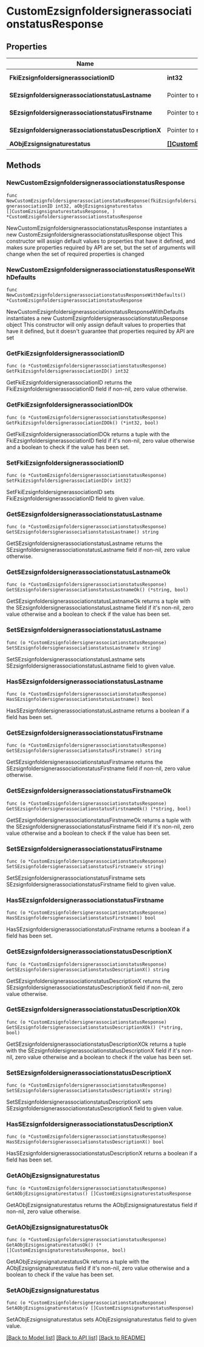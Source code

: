# CustomEzsignfoldersignerassociationstatusResponse

## Properties

Name | Type | Description | Notes
------------ | ------------- | ------------- | -------------
**FkiEzsignfoldersignerassociationID** | **int32** | The unique ID of the Ezsignfoldersignerassociation | 
**SEzsignfoldersignerassociationstatusLastname** | Pointer to **string** | The last name of the Ezsignsigner | [optional] 
**SEzsignfoldersignerassociationstatusFirstname** | Pointer to **string** | The first name of the Ezsignsigner | [optional] 
**SEzsignfoldersignerassociationstatusDescriptionX** | Pointer to **string** | The description of the Ezsignsigner | [optional] 
**AObjEzsignsignaturestatus** | [**[]CustomEzsignsignaturestatusResponse**](CustomEzsignsignaturestatusResponse.md) |  | 

## Methods

### NewCustomEzsignfoldersignerassociationstatusResponse

`func NewCustomEzsignfoldersignerassociationstatusResponse(fkiEzsignfoldersignerassociationID int32, aObjEzsignsignaturestatus []CustomEzsignsignaturestatusResponse, ) *CustomEzsignfoldersignerassociationstatusResponse`

NewCustomEzsignfoldersignerassociationstatusResponse instantiates a new CustomEzsignfoldersignerassociationstatusResponse object
This constructor will assign default values to properties that have it defined,
and makes sure properties required by API are set, but the set of arguments
will change when the set of required properties is changed

### NewCustomEzsignfoldersignerassociationstatusResponseWithDefaults

`func NewCustomEzsignfoldersignerassociationstatusResponseWithDefaults() *CustomEzsignfoldersignerassociationstatusResponse`

NewCustomEzsignfoldersignerassociationstatusResponseWithDefaults instantiates a new CustomEzsignfoldersignerassociationstatusResponse object
This constructor will only assign default values to properties that have it defined,
but it doesn't guarantee that properties required by API are set

### GetFkiEzsignfoldersignerassociationID

`func (o *CustomEzsignfoldersignerassociationstatusResponse) GetFkiEzsignfoldersignerassociationID() int32`

GetFkiEzsignfoldersignerassociationID returns the FkiEzsignfoldersignerassociationID field if non-nil, zero value otherwise.

### GetFkiEzsignfoldersignerassociationIDOk

`func (o *CustomEzsignfoldersignerassociationstatusResponse) GetFkiEzsignfoldersignerassociationIDOk() (*int32, bool)`

GetFkiEzsignfoldersignerassociationIDOk returns a tuple with the FkiEzsignfoldersignerassociationID field if it's non-nil, zero value otherwise
and a boolean to check if the value has been set.

### SetFkiEzsignfoldersignerassociationID

`func (o *CustomEzsignfoldersignerassociationstatusResponse) SetFkiEzsignfoldersignerassociationID(v int32)`

SetFkiEzsignfoldersignerassociationID sets FkiEzsignfoldersignerassociationID field to given value.


### GetSEzsignfoldersignerassociationstatusLastname

`func (o *CustomEzsignfoldersignerassociationstatusResponse) GetSEzsignfoldersignerassociationstatusLastname() string`

GetSEzsignfoldersignerassociationstatusLastname returns the SEzsignfoldersignerassociationstatusLastname field if non-nil, zero value otherwise.

### GetSEzsignfoldersignerassociationstatusLastnameOk

`func (o *CustomEzsignfoldersignerassociationstatusResponse) GetSEzsignfoldersignerassociationstatusLastnameOk() (*string, bool)`

GetSEzsignfoldersignerassociationstatusLastnameOk returns a tuple with the SEzsignfoldersignerassociationstatusLastname field if it's non-nil, zero value otherwise
and a boolean to check if the value has been set.

### SetSEzsignfoldersignerassociationstatusLastname

`func (o *CustomEzsignfoldersignerassociationstatusResponse) SetSEzsignfoldersignerassociationstatusLastname(v string)`

SetSEzsignfoldersignerassociationstatusLastname sets SEzsignfoldersignerassociationstatusLastname field to given value.

### HasSEzsignfoldersignerassociationstatusLastname

`func (o *CustomEzsignfoldersignerassociationstatusResponse) HasSEzsignfoldersignerassociationstatusLastname() bool`

HasSEzsignfoldersignerassociationstatusLastname returns a boolean if a field has been set.

### GetSEzsignfoldersignerassociationstatusFirstname

`func (o *CustomEzsignfoldersignerassociationstatusResponse) GetSEzsignfoldersignerassociationstatusFirstname() string`

GetSEzsignfoldersignerassociationstatusFirstname returns the SEzsignfoldersignerassociationstatusFirstname field if non-nil, zero value otherwise.

### GetSEzsignfoldersignerassociationstatusFirstnameOk

`func (o *CustomEzsignfoldersignerassociationstatusResponse) GetSEzsignfoldersignerassociationstatusFirstnameOk() (*string, bool)`

GetSEzsignfoldersignerassociationstatusFirstnameOk returns a tuple with the SEzsignfoldersignerassociationstatusFirstname field if it's non-nil, zero value otherwise
and a boolean to check if the value has been set.

### SetSEzsignfoldersignerassociationstatusFirstname

`func (o *CustomEzsignfoldersignerassociationstatusResponse) SetSEzsignfoldersignerassociationstatusFirstname(v string)`

SetSEzsignfoldersignerassociationstatusFirstname sets SEzsignfoldersignerassociationstatusFirstname field to given value.

### HasSEzsignfoldersignerassociationstatusFirstname

`func (o *CustomEzsignfoldersignerassociationstatusResponse) HasSEzsignfoldersignerassociationstatusFirstname() bool`

HasSEzsignfoldersignerassociationstatusFirstname returns a boolean if a field has been set.

### GetSEzsignfoldersignerassociationstatusDescriptionX

`func (o *CustomEzsignfoldersignerassociationstatusResponse) GetSEzsignfoldersignerassociationstatusDescriptionX() string`

GetSEzsignfoldersignerassociationstatusDescriptionX returns the SEzsignfoldersignerassociationstatusDescriptionX field if non-nil, zero value otherwise.

### GetSEzsignfoldersignerassociationstatusDescriptionXOk

`func (o *CustomEzsignfoldersignerassociationstatusResponse) GetSEzsignfoldersignerassociationstatusDescriptionXOk() (*string, bool)`

GetSEzsignfoldersignerassociationstatusDescriptionXOk returns a tuple with the SEzsignfoldersignerassociationstatusDescriptionX field if it's non-nil, zero value otherwise
and a boolean to check if the value has been set.

### SetSEzsignfoldersignerassociationstatusDescriptionX

`func (o *CustomEzsignfoldersignerassociationstatusResponse) SetSEzsignfoldersignerassociationstatusDescriptionX(v string)`

SetSEzsignfoldersignerassociationstatusDescriptionX sets SEzsignfoldersignerassociationstatusDescriptionX field to given value.

### HasSEzsignfoldersignerassociationstatusDescriptionX

`func (o *CustomEzsignfoldersignerassociationstatusResponse) HasSEzsignfoldersignerassociationstatusDescriptionX() bool`

HasSEzsignfoldersignerassociationstatusDescriptionX returns a boolean if a field has been set.

### GetAObjEzsignsignaturestatus

`func (o *CustomEzsignfoldersignerassociationstatusResponse) GetAObjEzsignsignaturestatus() []CustomEzsignsignaturestatusResponse`

GetAObjEzsignsignaturestatus returns the AObjEzsignsignaturestatus field if non-nil, zero value otherwise.

### GetAObjEzsignsignaturestatusOk

`func (o *CustomEzsignfoldersignerassociationstatusResponse) GetAObjEzsignsignaturestatusOk() (*[]CustomEzsignsignaturestatusResponse, bool)`

GetAObjEzsignsignaturestatusOk returns a tuple with the AObjEzsignsignaturestatus field if it's non-nil, zero value otherwise
and a boolean to check if the value has been set.

### SetAObjEzsignsignaturestatus

`func (o *CustomEzsignfoldersignerassociationstatusResponse) SetAObjEzsignsignaturestatus(v []CustomEzsignsignaturestatusResponse)`

SetAObjEzsignsignaturestatus sets AObjEzsignsignaturestatus field to given value.



[[Back to Model list]](../README.md#documentation-for-models) [[Back to API list]](../README.md#documentation-for-api-endpoints) [[Back to README]](../README.md)


